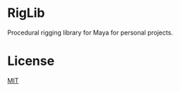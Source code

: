 # RigLib
Procedural rigging library for Maya for personal projects.

# License
[MIT](https://opensource.org/licenses/MIT)
